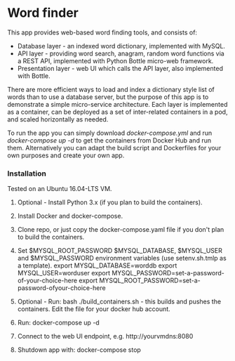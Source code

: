 
# Word finder

This app provides web-based word finding tools, and consists of:
- Database layer - an indexed word dictionary, implemented with MySQL.
- API layer - providing word search, anagram, random word functions via a REST API, implemented with Python Bottle micro-web framework.
- Presentation layer - web UI which calls the API layer, also implemented with Bottle.

There are more efficient ways to load and index a dictionary style list of words than to use a database server, but the purpose of this app is to demonstrate a simple micro-service architecture. Each layer is implemented as a container, can be deployed as a set of inter-related containers in a pod, and scaled horizontally as needed.

To run the app you can simply download _docker-compose.yml_ and run _docker-compose up -d_ to get the containers from Docker Hub and run them. Alternatively you can adapt the build script and Dockerfiles for your own purposes and create your own app.

### Installation

Tested on an Ubuntu 16.04-LTS VM. 

  1. Optional - Install Python 3.x (if you plan to build the containers). 
  2. Install Docker and docker-compose.
  3. Clone repo, or just copy the docker-compose.yaml file if you don't plan to build the containers.
  4. Set $MYSQL_ROOT_PASSWORD $MYSQL_DATABASE, $MYSQL_USER and $MYSQL_PASSWORD environment variables (use setenv.sh.tmlp as a template).
      export MYSQL_DATABASE=worddb
      export MYSQL_USER=worduser
      export MYSQL_PASSWORD=set-a-password-of-your-choice-here
      export MYSQL_ROOT_PASSWORD=set-a-password-ofyour-choice-here
      
  4. Optional - Run: bash ./build_containers.sh - this builds and pushes the containers. Edit the file for your docker hub account.
  5. Run: docker-compose up -d
  6. Connect to the web UI endpoint, e.g. http://yourvmdns:8080
  7. Shutdown app with: docker-compose stop
 